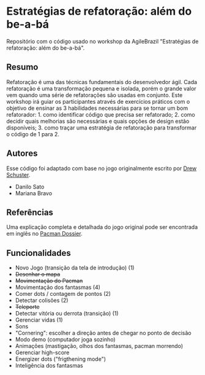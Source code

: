 # Estratégias de refatoração: além do be-a-bá

Repositório com o código usado no workshop da AgileBrazil "Estratégias de refatoração: além do be-a-bá".

## Resumo

Refatoração é uma das técnicas fundamentais do desenvolvedor ágil. Cada refatoração é uma transformação
pequena e isolada, porém o grande valor vem quando uma série de refatorações são usadas em conjunto. Este
workshop irá guiar os participantes através de exercícios práticos com o objetivo de ensinar as 3 habilidades
necessárias para se tornar um bom refatorador: 1. como identificar código que precisa ser refatorado; 2. como
decidir quais melhorias são necessárias e quais opções de design estão disponíveis; 3. como traçar uma estratégia de
refatoração para transformar o código de 1 para 2.

## Autores

Esse código foi adaptado com base no jogo originalmente escrito por [Drew Schuster](https://github.com/dtschust/javapacman).

* Danilo Sato
* Mariana Bravo

## Referências

Uma explicação completa e detalhada do jogo original pode ser encontrada em inglês no [Pacman Dossier](http://home.comcast.net/~jpittman2/pacman/pacmandossier.html#LvlSpecs).

## Funcionalidades

* Novo Jogo (transição da tela de introdução) (1)
* ~~Desenhar o mapa~~
* ~~Movimentação do Pacman~~
* Movimentação dos fantasmas (4)
* Comer dots / contagem de pontos (2)
* Detectar colisões (2)
* ~~Teleporte~~
* Detectar vitória ou derrota (transição) (1)
* Gerenciar vidas (1)
* Sons
* "Cornering": escolher a direção antes de chegar no ponto de decisão
* Modo demo (computador joga sozinho)
* Animações (mastigação, olhos dos fantasmas, pacman morrendo)
* Gerenciar high-score
* Energizer dots ("frigthening mode")
* Inteligência dos fantasmas

